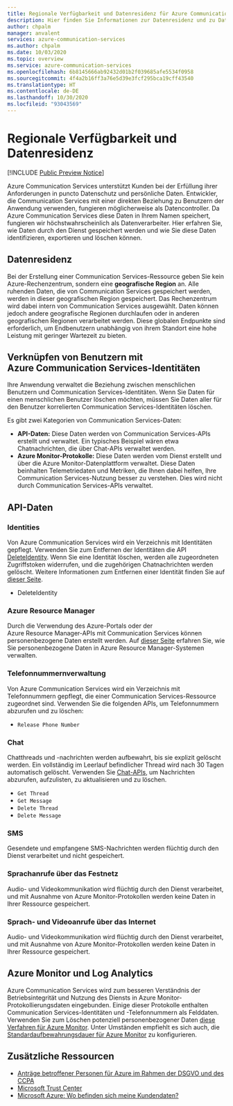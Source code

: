 ```yaml
---
title: Regionale Verfügbarkeit und Datenresidenz für Azure Communication Services
description: Hier finden Sie Informationen zur Datenresidenz und zu Datenschutzangelegenheiten im Zusammenhang mit Azure Communication Services.
author: chpalm
manager: anvalent
services: azure-communication-services
ms.author: chpalm
ms.date: 10/03/2020
ms.topic: overview
ms.service: azure-communication-services
ms.openlocfilehash: 6b8145666ab92432d01b2f039685afe5534f0958
ms.sourcegitcommit: 4f4a2b16ff3a76e5d39e3fcf295bca19cff43540
ms.translationtype: HT
ms.contentlocale: de-DE
ms.lasthandoff: 10/30/2020
ms.locfileid: "93043569"
---
```

# <a name="region-availability-and-data-residency"></a>Regionale Verfügbarkeit und Datenresidenz

[!INCLUDE [Public Preview Notice](../includes/public-preview-include.md)]

Azure Communication Services unterstützt Kunden bei der Erfüllung ihrer Anforderungen in puncto Datenschutz und persönliche Daten. Entwickler, die Communication Services mit einer direkten Beziehung zu Benutzern der Anwendung verwenden, fungieren möglicherweise als Datencontroller. Da Azure Communication Services diese Daten in Ihrem Namen speichert, fungieren wir höchstwahrscheinlich als Datenverarbeiter. Hier erfahren Sie, wie Daten durch den Dienst gespeichert werden und wie Sie diese Daten identifizieren, exportieren und löschen können.

## <a name="data-residency"></a>Datenresidenz

Bei der Erstellung einer Communication Services-Ressource geben Sie kein Azure-Rechenzentrum, sondern eine **geografische Region** an. Alle ruhenden Daten, die von Communication Services gespeichert werden, werden in dieser geografischen Region gespeichert. Das Rechenzentrum wird dabei intern von Communication Services ausgewählt. Daten können jedoch andere geografische Regionen durchlaufen oder in anderen geografischen Regionen verarbeitet werden. Diese globalen Endpunkte sind erforderlich, um Endbenutzern unabhängig von ihrem Standort eine hohe Leistung mit geringer Wartezeit zu bieten.

## <a name="relating-humans-to-azure-communication-services-identities"></a>Verknüpfen von Benutzern mit Azure Communication Services-Identitäten

Ihre Anwendung verwaltet die Beziehung zwischen menschlichen Benutzern und Communication Services-Identitäten. Wenn Sie Daten für einen menschlichen Benutzer löschen möchten, müssen Sie Daten aller für den Benutzer korrelierten Communication Services-Identitäten löschen.

Es gibt zwei Kategorien von Communication Services-Daten:
- **API-Daten:** Diese Daten werden von Communication Services-APIs erstellt und verwaltet. Ein typisches Beispiel wären etwa Chatnachrichten, die über Chat-APIs verwaltet werden.
- **Azure Monitor-Protokolle:** Diese Daten werden vom Dienst erstellt und über die Azure Monitor-Datenplattform verwaltet. Diese Daten beinhalten Telemetriedaten und Metriken, die Ihnen dabei helfen, Ihre Communication Services-Nutzung besser zu verstehen. Dies wird nicht durch Communication Services-APIs verwaltet.

## <a name="api-data"></a>API-Daten

### <a name="identities"></a>Identities

Von Azure Communication Services wird ein Verzeichnis mit Identitäten gepflegt. Verwenden Sie zum Entfernen der Identitäten die API [DeleteIdentity](https://docs.microsoft.com/rest/api/communication/communicationidentity/delete). Wenn Sie eine Identität löschen, werden alle zugeordneten Zugriffstoken widerrufen, und die zugehörigen Chatnachrichten werden gelöscht. Weitere Informationen zum Entfernen einer Identität finden Sie auf [dieser Seite](../quickstarts/access-tokens.md).

- DeleteIdentity

### <a name="azure-resource-manager"></a>Azure Resource Manager

Durch die Verwendung des Azure-Portals oder der Azure Resource Manager-APIs mit Communication Services können personenbezogene Daten erstellt werden. Auf [dieser Seite](https://docs.microsoft.com/azure/azure-resource-manager/management/resource-manager-personal-data) erfahren Sie, wie Sie personenbezogene Daten in Azure Resource Manager-Systemen verwalten.

### <a name="telephone-number-management"></a>Telefonnummernverwaltung

Von Azure Communication Services wird ein Verzeichnis mit Telefonnummern gepflegt, die einer Communication Services-Ressource zugeordnet sind. Verwenden Sie die folgenden APIs, um Telefonnummern abzurufen und zu löschen:
- `Release Phone Number`

### <a name="chat"></a>Chat

Chatthreads und -nachrichten werden aufbewahrt, bis sie explizit gelöscht werden. Ein vollständig im Leerlauf befindlicher Thread wird nach 30 Tagen automatisch gelöscht. Verwenden Sie [Chat-APIs](https://docs.microsoft.com/rest/api/communication/chat/deletechatmessage/deletechatmessage), um Nachrichten abzurufen, aufzulisten, zu aktualisieren und zu löschen.

- `Get Thread`
- `Get Message`
- `Delete Thread`
- `Delete Message`

### <a name="sms"></a>SMS

Gesendete und empfangene SMS-Nachrichten werden flüchtig durch den Dienst verarbeitet und nicht gespeichert. 

### <a name="pstn-voice-calling"></a>Sprachanrufe über das Festnetz

Audio- und Videokommunikation wird flüchtig durch den Dienst verarbeitet, und mit Ausnahme von Azure Monitor-Protokollen werden keine Daten in Ihrer Ressource gespeichert.

### <a name="internet-voice-and-video-calling"></a>Sprach- und Videoanrufe über das Internet

Audio- und Videokommunikation wird flüchtig durch den Dienst verarbeitet, und mit Ausnahme von Azure Monitor-Protokollen werden keine Daten in Ihrer Ressource gespeichert.

## <a name="azure-monitor-and-log-analytics"></a>Azure Monitor und Log Analytics

Azure Communication Services wird zum besseren Verständnis der Betriebsintegrität und Nutzung des Diensts in Azure Monitor-Protokollierungsdaten eingebunden. Einige dieser Protokolle enthalten Communication Services-Identitäten und -Telefonnummern als Felddaten. Verwenden Sie zum Löschen potenziell personenbezogener Daten [diese Verfahren für Azure Monitor](https://docs.microsoft.com/azure/azure-monitor/platform/personal-data-mgmt). Unter Umständen empfiehlt es sich auch, die [Standardaufbewahrungsdauer für Azure Monitor](https://docs.microsoft.com/azure/azure-monitor/platform/manage-cost-storage) zu konfigurieren.

## <a name="additional-resources"></a>Zusätzliche Ressourcen

- [Anträge betroffener Personen für Azure im Rahmen der DSGVO und des CCPA](https://docs.microsoft.com/microsoft-365/compliance/gdpr-dsr-azure?view=o365-worldwide&preserve-view=true)
- [Microsoft Trust Center](https://www.microsoft.com/trust-center/privacy/data-location)
- [Microsoft Azure: Wo befinden sich meine Kundendaten?](https://azuredatacentermap.azurewebsites.net/)
